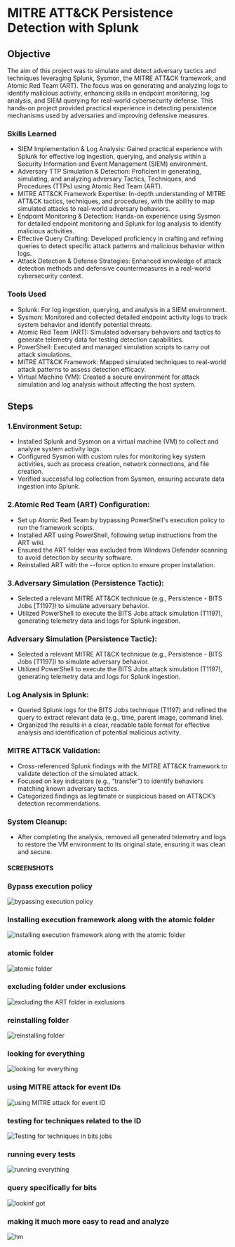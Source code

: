 # MITRE ATT&CK Persistence Detection with Splunk

## Objective
The aim of this project was to simulate and detect adversary tactics and techniques leveraging Splunk, Sysmon, the MITRE ATT&CK framework, and Atomic Red Team (ART). The focus was on generating and analyzing logs to identify malicious activity, enhancing skills in endpoint monitoring, log analysis, and SIEM querying for real-world cybersecurity defense. This hands-on project provided practical experience in detecting persistence mechanisms used by adversaries and improving defensive measures.

### Skills Learned

- SIEM Implementation & Log Analysis: Gained practical experience with Splunk for effective log ingestion, querying, and analysis within a Security Information and Event Management (SIEM) environment.
- Adversary TTP Simulation & Detection: Proficient in generating, simulating, and analyzing adversary Tactics, Techniques, and Procedures (TTPs) using Atomic Red Team (ART).
- MITRE ATT&CK Framework Expertise: In-depth understanding of MITRE ATT&CK tactics, techniques, and procedures, with the ability to map simulated attacks to real-world adversary behaviors.
- Endpoint Monitoring & Detection: Hands-on experience using Sysmon for detailed endpoint monitoring and Splunk for log analysis to identify malicious activities.
- Effective Query Crafting: Developed proficiency in crafting and refining queries to detect specific attack patterns and malicious behavior within logs.
- Attack Detection & Defense Strategies: Enhanced knowledge of attack detection methods and defensive countermeasures in a real-world cybersecurity context.

### Tools Used


- Splunk: For log ingestion, querying, and analysis in a SIEM environment.
- Sysmon: Monitored and collected detailed endpoint activity logs to track system behavior and identify potential threats.
- Atomic Red Team (ART): Simulated adversary behaviors and tactics to generate telemetry data for testing detection capabilities.
- PowerShell: Executed and managed simulation scripts to carry out attack simulations.
- MITRE ATT&CK Framework: Mapped simulated techniques to real-world attack patterns to assess detection efficacy.
- Virtual Machine (VM): Created a secure environment for attack simulation and log analysis without affecting the host system.

## Steps

### 1.Environment Setup:

- Installed Splunk and Sysmon on a virtual machine (VM) to collect and analyze system activity logs.
- Configured Sysmon with custom rules for monitoring key system activities, such as process creation, network connections, and file creation.
- Verified successful log collection from Sysmon, ensuring accurate data ingestion into Splunk.

### 2.Atomic Red Team (ART) Configuration:

- Set up Atomic Red Team by bypassing PowerShell's execution policy to run the framework scripts.
- Installed ART using PowerShell, following setup instructions from the ART wiki.
- Ensured the ART folder was excluded from Windows Defender scanning to avoid detection by security software.
- Reinstalled ART with the --force option to ensure proper installation.

### 3.Adversary Simulation (Persistence Tactic):

- Selected a relevant MITRE ATT&CK technique (e.g., Persistence - BITS Jobs [T1197]) to simulate adversary behavior.
- Utilized PowerShell to execute the BITS Jobs attack simulation (T1197), generating telemetry data and logs for Splunk ingestion.

### Adversary Simulation (Persistence Tactic):

- Selected a relevant MITRE ATT&CK technique (e.g., Persistence - BITS Jobs [T1197]) to simulate adversary behavior.
- Utilized PowerShell to execute the BITS Jobs attack simulation (T1197), generating telemetry data and logs for Splunk ingestion.
  
### Log Analysis in Splunk:

- Queried Splunk logs for the BITS Jobs technique (T1197) and refined the query to extract relevant data (e.g., time, parent image, command line).
- Organized the results in a clear, readable table format for effective analysis and identification of potential malicious activity.

### MITRE ATT&CK Validation:

- Cross-referenced Splunk findings with the MITRE ATT&CK framework to validate detection of the simulated attack.
- Focused on key indicators (e.g., “transfer”) to identify behaviors matching known adversary tactics.
- Categorized findings as legitimate or suspicious based on ATT&CK’s detection recommendations.

### System Cleanup:

- After completing the analysis, removed all generated telemetry and logs to restore the VM environment to its original state, ensuring it was clean and secure.



#### SCREENSHOTS




### Bypass execution policy


![bypassing execution policy](https://github.com/user-attachments/assets/9724c234-1818-4552-b96d-8cc266615c40)


### Installing execution framework along with the atomic folder


![installing execution framework along with the atomic folder](https://github.com/user-attachments/assets/c0305898-5ec9-490c-95dc-496e9c1aa1c0)


### atomic folder


![atomic folder](https://github.com/user-attachments/assets/c40127f3-7737-4100-8bfb-fa5dfb1d2644)


### excluding folder under exclusions


![excluding the ART folder in exclusions](https://github.com/user-attachments/assets/1f655c58-2280-42bb-a7b6-a610136c0024)


### reinstalling folder


![reinstalling folder](https://github.com/user-attachments/assets/4b677201-b96d-493d-aeeb-0ce0446b0c8a)


### looking for everything 


![looking for everything](https://github.com/user-attachments/assets/250ee86d-9a17-41b5-9ac7-c92113d13cdf)


### using MITRE attack for event IDs


![using MITRE attack for event ID](https://github.com/user-attachments/assets/c12a08b3-379a-4b3d-9236-9fe40a6cb1d7)


### testing for techniques related to the ID


![Testing for techniques in bits jobs](https://github.com/user-attachments/assets/91672458-6117-438b-9d0b-ae645651a8f3)


### running every tests


![running everything](https://github.com/user-attachments/assets/a60f38fa-60cd-424d-806e-19335aee0518)


### query specifically for bits


![lookinf got ](https://github.com/user-attachments/assets/2ee2548a-6ab7-4906-81b7-12a7491f9d58)


### making it much more easy to read and analyze 


![hm](https://github.com/user-attachments/assets/84ddd2d6-1860-4509-89fd-a40bbc44ed26)





